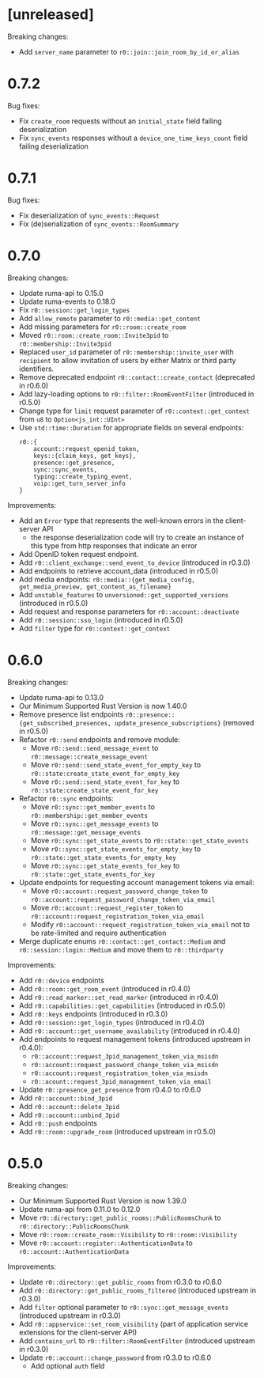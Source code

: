 # [unreleased]

Breaking changes:

* Add `server_name` parameter to `r0::join::join_room_by_id_or_alias` 

# 0.7.2

Bug fixes:

* Fix `create_room` requests without an `initial_state` field failing deserialization
* Fix `sync_events` responses without a `device_one_time_keys_count` field failing deserialization

# 0.7.1

Bug fixes:

* Fix deserialization of `sync_events::Request`
* Fix (de)serialization of `sync_events::RoomSummary`

# 0.7.0

Breaking changes:

* Update ruma-api to 0.15.0
* Update ruma-events to 0.18.0
* Fix `r0::session::get_login_types`
* Add `allow_remote` parameter to `r0::media::get_content`
* Add missing parameters for `r0::room::create_room`
* Moved `r0::room::create_room::Invite3pid` to `r0::membership::Invite3pid`
* Replaced `user_id` parameter of `r0::membership::invite_user` with `recipient`
  to allow invitation of users by either Matrix or third party identifiers.
* Remove deprecated endpoint `r0::contact::create_contact` (deprecated in r0.6.0)
* Add lazy-loading options to `r0::filter::RoomEventFilter` (introduced in r0.5.0)
* Change type for `limit` request parameter of `r0::context::get_context` from `u8` to `Option<js_int::UInt>`
* Use `std::time::Duration` for appropriate fields on several endpoints:
  ```
  r0::{
      account::request_openid_token,
      keys::{claim_keys, get_keys},
      presence::get_presence,
      sync::sync_events,
      typing::create_typing_event,
      voip::get_turn_server_info
  }
  ```

Improvements:

* Add an `Error` type that represents the well-known errors in the client-server API
  * the response deserialization code will try to create an instance of this type from http responses that indicate an error
* Add OpenID token request endpoint.
* Add `r0::client_exchange::send_event_to_device` (introduced in r0.3.0)
* Add endpoints to retrieve account_data (introduced in r0.5.0)
* Add media endpoints: `r0::media::{get_media_config, get_media_preview, get_content_as_filename}`
* Add `unstable_features` to `unversioned::get_supported_versions` (introduced in r0.5.0)
* Add request and response parameters for `r0::account::deactivate`
* Add `r0::session::sso_login` (introduced in r0.5.0)
* Add `filter` type for `r0::context::get_context`

# 0.6.0

Breaking changes:

* Update ruma-api to 0.13.0
* Our Minimum Supported Rust Version is now 1.40.0
* Remove presence list endpoints `r0::presence::{get_subscribed_presences, update_presence_subscriptions}` (removed in r0.5.0)
* Refactor `r0::send` endpoints and remove module:
  * Move `r0::send::send_message_event` to `r0::message::create_message_event`
  * Move `r0::send::send_state_event_for_empty_key` to `r0::state:create_state_event_for_empty_key`
  * Move `r0::send::send_state_event_for_key` to `r0::state:create_state_event_for_key`
* Refactor `r0::sync` endpoints:
  * Move `r0::sync::get_member_events` to `r0::membership::get_member_events`
  * Move `r0::sync::get_message_events` to `r0::message::get_message_events`
  * Move `r0::sync::get_state_events` to `r0::state::get_state_events`
  * Move `r0::sync::get_state_events_for_empty_key` to `r0::state::get_state_events_for_empty_key`
  * Move `r0::sync::get_state_events_for_key` to `r0::state::get_state_events_for_key`
* Update endpoints for requesting account management tokens via email:
  * Move `r0::account::request_password_change_token` to `r0::account::request_password_change_token_via_email`
  * Move `r0::account::request_register_token` to `r0::account::request_registration_token_via_email`
  * Modify `r0::account::request_registration_token_via_email` not to be rate-limited and require authentication
* Merge duplicate enums `r0::contact::get_contact::Medium` and `r0::session::login::Medium` and move them to `r0::thirdparty`

Improvements:

* Add `r0::device` endpoints
* Add `r0::room::get_room_event` (introduced in r0.4.0)
* Add `r0::read_marker::set_read_marker` (introduced in r0.4.0)
* Add `r0::capabilities::get_capabilities` (introduced in r0.5.0)
* Add `r0::keys` endpoints (introduced in r0.3.0)
* Add `r0::session::get_login_types` (introduced in r0.4.0)
* Add `r0::account::get_username_availability` (introduced in r0.4.0)
* Add endpoints to request management tokens (introduced upstream in r0.4.0):
  * `r0::account::request_3pid_management_token_via_msisdn`
  * `r0::account::request_password_change_token_via_msisdn`
  * `r0::account::request_registration_token_via_msisdn`
  * `r0::acount::request_3pid_management_token_via_email`
* Update `r0::presence_get_presence` from r0.4.0 to r0.6.0
* Add `r0::account::bind_3pid`
* Add `r0::account::delete_3pid`
* Add `r0::account::unbind_3pid`
* Add `r0::push` endpoints
* Add `r0::room::upgrade_room` (introduced upstream in r0.5.0)

# 0.5.0

Breaking changes:

* Our Minimum Supported Rust Version is now 1.39.0
* Update ruma-api from 0.11.0 to 0.12.0
* Move `r0::directory::get_public_rooms::PublicRoomsChunk` to `r0::directory::PublicRoomsChunk`
* Move `r0::room::create_room::Visibility` to `r0::room::Visibility`
* Move `r0::account::register::AuthenticationData` to `r0::account::AuthenticationData`

Improvements:

* Update `r0::directory::get_public_rooms` from r0.3.0 to r0.6.0
* Add `r0::directory::get_public_rooms_filtered` (introduced upstream in r0.3.0)
* Add `filter` optional parameter to `r0::sync::get_message_events` (introduced upstream in r0.3.0)
* Add `r0::appservice::set_room_visibility` (part of application service extensions for the client-server API)
* Add `contains_url` to `r0::filter::RoomEventFilter` (introduced upstream in r0.3.0)
* Update `r0::account::change_password` from r0.3.0 to r0.6.0
  * Add optional `auth` field
